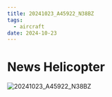 ```yaml
---
title: 20241023_A45922_N38BZ
tags:
  - aircraft
date: 2024-10-23
---
```


# News Helicopter

![20241023_A45922_N38BZ](/aircraft/20241023_A45922_N38BZ.jpg)